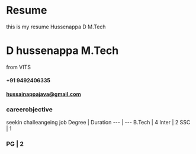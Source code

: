 # Resume
this is my resume
Hussenappa D
M.Tech
# D hussenappa M.Tech 
from VITS
#### +91 9492406335
#### hussainappajava@gmail.com
### careerobjective
seekin challeangeing job
Degree | Duration
--- | ---
B.Tech | 4
Inter | 2
SSC | 1
### PG | 2
